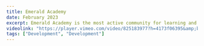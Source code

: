 ```yaml
---
title: Emerald Academy
date: February 2023
excerpt: Emerald Academy is the most active community for learning and building on the flow blockchain. Our main challenge was to create a great platform full of content, bootcamps, courses and roadmaps in several languages, accessible for everyone
videolink: "https://player.vimeo.com/video/825183977?h=4173f06395&amp;badge=0&amp;autopause=0&amp;player_id=0&amp;app_id=58479"
tags: ["Development", "Development"]
---
```


<script>
import ProjectInfoCard from '$lib/components/individualProjectComponents/ProjectInfoCard.svelte'
import Comment from '$lib/components/individualProjectComponents/Comment.svelte'

</script>

<ProjectInfoCard title="Tech stack" description="We use Svelte, a framework beating out the rest on UI and JS speed, the one that best meets the API of the web" img="/images/Emerald-Academy-Chapter.png" />

 <ProjectInfoCard title="What is this about" description="Designing and developing the website for Emerald Academy, the best platform to learn on the Flow Blockchain" img="/images/Emerald-Academy-Catalog2.png" inverse="true"/>

<Comment comment="Wow, what an awesome @tailwindcss intro video by @fireship_dev" img="/images/Jacob-Profile-Pic.jpeg" username="@Jacob" name="Jacob Tucker"/>
